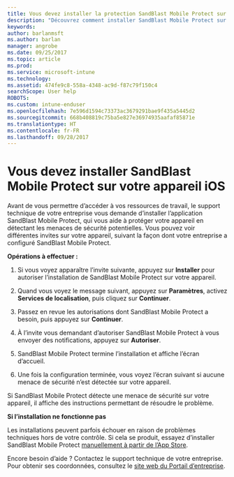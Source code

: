 ```yaml
---
title: Vous devez installer la protection SandBlast Mobile Protect sur votre appareil iOS | Microsoft Docs
description: "Découvrez comment installer SandBlast Mobile Protect sur votre appareil iOS."
keywords: 
author: barlanmsft
ms.author: barlan
manager: angrobe
ms.date: 09/25/2017
ms.topic: article
ms.prod: 
ms.service: microsoft-intune
ms.technology: 
ms.assetid: 474fe9c8-558a-4348-ac9d-f87c79f150c4
searchScope: User help
ROBOTS: 
ms.custom: intune-enduser
ms.openlocfilehash: 7e596d1594c73373ac3679291bae9f435a5445d2
ms.sourcegitcommit: 668b408819c75ba5e827e36974935aafaf85871e
ms.translationtype: HT
ms.contentlocale: fr-FR
ms.lasthandoff: 09/28/2017
---
```

# <a name="you-need-to-install-sandblast-mobile-protect-on-your-ios-device"></a>Vous devez installer SandBlast Mobile Protect sur votre appareil iOS

Avant de vous permettre d’accéder à vos ressources de travail, le support technique de votre entreprise vous demande d’installer l’application SandBlast Mobile Protect, qui vous aide à protéger votre appareil en détectant les menaces de sécurité potentielles. Vous pouvez voir différentes invites sur votre appareil, suivant la façon dont votre entreprise a configuré SandBlast Mobile Protect.

**Opérations à effectuer :**

1.  Si vous voyez apparaître l’invite suivante, appuyez sur **Installer** pour autoriser l’installation de SandBlast Mobile Protect sur votre appareil.

2. Quand vous voyez le message suivant, appuyez sur **Paramètres**, activez **Services de localisation**, puis cliquez sur **Continuer**.

3. Passez en revue les autorisations dont SandBlast Mobile Protect a besoin, puis appuyez sur **Continuer**.

4. À l’invite vous demandant d’autoriser SandBlast Mobile Protect à vous envoyer des notifications, appuyez sur **Autoriser**.

5. SandBlast Mobile Protect termine l’installation et affiche l’écran d’accueil.

6. Une fois la configuration terminée, vous voyez l’écran suivant si aucune menace de sécurité n’est détectée sur votre appareil.

Si SandBlast Mobile Protect détecte une menace de sécurité sur votre appareil, il affiche des instructions permettant de résoudre le problème.

**Si l’installation ne fonctionne pas**

Les installations peuvent parfois échouer en raison de problèmes techniques hors de votre contrôle. Si cela se produit, essayez d’installer SandBlast Mobile Protect [manuellement à partir de l’App Store](https://itunes.apple.com/app/sandblast-mobile-protect/id1006390797).

Encore besoin d’aide ? Contactez le support technique de votre entreprise. Pour obtenir ses coordonnées, consultez le [site web du Portail d’entreprise](https://portal.manage.microsoft.com).
